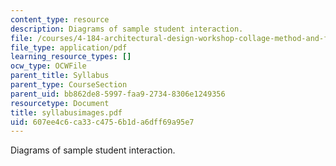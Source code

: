 ```yaml
---
content_type: resource
description: Diagrams of sample student interaction.
file: /courses/4-184-architectural-design-workshop-collage-method-and-form-spring-2004/607ee4c6ca33c4756b1da6dff69a95e7_syllabusimages.pdf
file_type: application/pdf
learning_resource_types: []
ocw_type: OCWFile
parent_title: Syllabus
parent_type: CourseSection
parent_uid: bb862de8-5997-faa9-2734-8306e1249356
resourcetype: Document
title: syllabusimages.pdf
uid: 607ee4c6-ca33-c475-6b1d-a6dff69a95e7
---
```

Diagrams of sample student interaction.


